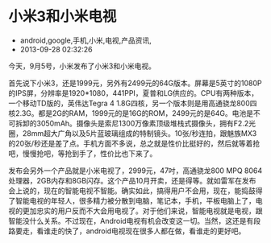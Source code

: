 # 小米3和小米电视
- android,google,手机,小米,电视,产品资讯,
- 2013-09-28 02:32:26

<p>今天，9月5号，小米发布了小米3和小米电视。</p>
<p>首先说下小米3，还是1999元，另外有2499元的64G版本。屏幕是5英寸的1080P的IPS屏，分辨率是1920*1080，441PPI，夏普和LG供应的。CPU有两种版本，一个移动TD版的，英伟达Tegra 4 1.8G四核，另一个版本则是用高通骁龙800四核2.3G。都是2G的RAM，1999元的是16G的ROM，2499元的是64G。电池是不可拆卸的3050mAh。摄像头是索尼1300万像素顶级堆栈式摄像头，拥有F2.2光圈，28mm超大广角以及5片蓝玻璃组成的特制镜头。10张/秒连拍，跟魅族MX3的20张/秒还是差了点。手机方面不多说，总之就是性价比挺好的，然后就等着抢吧，慢慢抢吧，等抢到手了，性价比也下来了。</p>
<p>发布会另外一个产品就是小米电视了，2999元，47吋，高通骁龙800 MPQ 8064处理器，2GB内存和8GB闪存。这个产品10月开卖，还是得等。就如雷军在发布会上说的，现在的智能电视不智能。确实如此，搞得用户不会用，现在，能捣鼓得了智能电视的年轻人，很多精力被分散到电脑，笔记本，手机，平板电脑上了，电视的更加忠实的用户反而不大会用电视了。对于他们来说，智能电视就是电视，跟智能没什么关系。不过现在，Android电视有机会改变这一切。当然，这还是有段路要走，看谁走的快了，android电视现在很多人都在做，看谁走的更好吧。</p>
